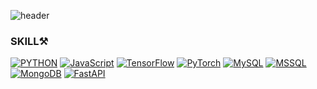 ![header](https://capsule-render.vercel.app/api?type=Rect&color=auto&height=300&section=header&text=Jay%20Yong&fontSize=90)

### SKILL⚒
[![PYTHON](https://img.shields.io/badge/python-3776AB?&logo=PYTHON&logoColor=white)](https://www.python.org/) 
[![JavaScript](https://img.shields.io/badge/JavaScript-F7DF1E?&logo=JavaScript&logoColor=white)](https://www.javascript.com/)
[![TensorFlow](https://img.shields.io/badge/TensorFlow-FF6F00?&logo=tensorflow&logoColor=white)](https://www.tensorflow.org/) [![PyTorch](https://img.shields.io/badge/PyTorch-EE4C2C?&logo=PyTorch&logoColor=white)](https://pytorch.org/)
[![MySQL](https://img.shields.io/badge/MySql-4479A1?style=flat-square&logo=MySql&logoColor=white)](https://www.mysql.com/) [![MSSQL](https://img.shields.io/badge/MSSQL-CC2927?style=flat-square&logo=Microsoft%20SQL%20Server&logoColor=white)](https://www.microsoft.com/en-us/sql-server/sql-server-downloads) [![MongoDB](https://img.shields.io/badge/MongoDB-47A248?style=flat-square&logo=MongoDB&logoColor=white)](https://www.mongodb.com/)
[![FastAPI](https://img.shields.io/badge/FastApi-009688?&logo=fastapi&logoColor=white)](https://fastapi.tiangolo.com/)
